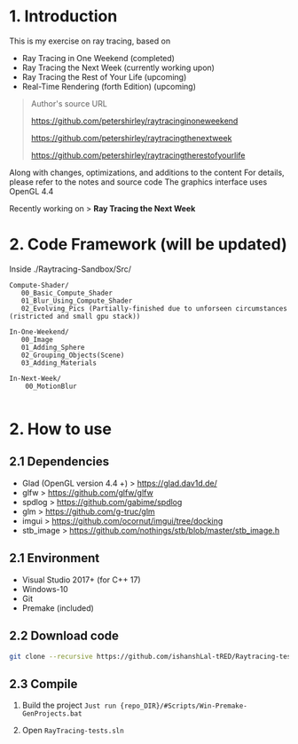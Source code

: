 # 1. Introduction

This is my exercise on ray tracing, based on

- Ray Tracing in One Weekend (completed)
- Ray Tracing the Next Week (currently working upon)
- Ray Tracing the Rest of Your Life (upcoming)
- Real-Time Rendering (forth Edition) (upcoming)

> Author's source URL
>
> https://github.com/petershirley/raytracinginoneweekend
> 
> https://github.com/petershirley/raytracingthenextweek
> 
> https://github.com/petershirley/raytracingtherestofyourlife

Along with changes, optimizations, and additions to the content
For details, please refer to the notes and source code
The graphics interface uses OpenGL 4.4

Recently working on > **Ray Tracing the Next Week**

# 2. Code Framework (will be updated)

Inside ./Raytracing-Sandbox/Src/
```
Compute-Shader/
   00_Basic_Compute_Shader
   01_Blur_Using_Compute_Shader
   02_Evolving_Pics (Partially-finished due to unforseen circumstances (ristricted and small gpu stack))

In-One-Weekend/
   00_Image
   01_Adding_Sphere
   02_Grouping_Objects(Scene)
   03_Adding_Materials

In-Next-Week/
	00_MotionBlur
   
```

# 2. How to use

## 2.1 Dependencies

- Glad (OpenGL version 4.4 +) > https://glad.dav1d.de/
- glfw > https://github.com/glfw/glfw
- spdlog > https://github.com/gabime/spdlog
- glm > https://github.com/g-truc/glm
- imgui > https://github.com/ocornut/imgui/tree/docking
- stb_image > https://github.com/nothings/stb/blob/master/stb_image.h

## 2.1 Environment

- Visual Studio 2017+ (for C++ 17)
- Windows-10
- Git
- Premake (included)

## 2.2 Download code

```bash
git clone --recursive https://github.com/ishanshLal-tRED/Raytracing-tests
```

## 2.3 Compile

1. Build the project
`Just run {repo_DIR}/#Scripts/Win-Premake-GenProjects.bat`

2. Open `RayTracing-tests.sln`